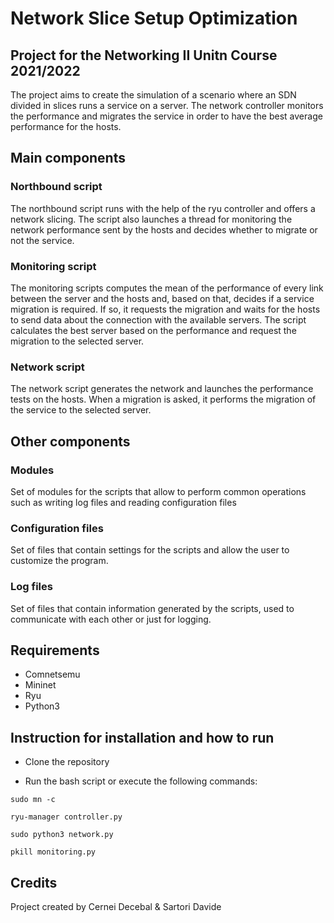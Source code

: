 # Network Slice Setup Optimization

## Project for the Networking II Unitn Course 2021/2022

The project aims to create the simulation of a scenario where an SDN divided in slices runs a service on a server. The network controller monitors the performance and migrates the service in order to have the best average performance for the hosts.

## Main components

### Northbound script

The northbound script runs with the help of the ryu controller and offers a network slicing. The script also launches a thread for monitoring the network performance sent by the hosts and decides whether to migrate or not the service.

### Monitoring script

The monitoring scripts computes the mean of the performance of every link between the server and the hosts and, based on that, decides if a service migration is required. If so, it requests the migration and waits for the hosts to send data about the connection with the available servers. The script calculates the best server based on the performance and request the migration to the selected server.

### Network script

The network script generates the network and launches the performance tests on the hosts. When a migration is asked, it performs the migration of the service to the selected server.

## Other components

### Modules

Set of modules for the scripts that allow to perform common operations such as writing log files and reading configuration files

### Configuration files

Set of files that contain settings for the scripts and allow the user to customize the program.

### Log files

Set of files that contain information generated by the scripts, used to communicate with each other or just for logging.

## Requirements

- Comnetsemu
- Mininet
- Ryu
- Python3

## Instruction for installation and how to run

- Clone the repository

- Run the bash script or execute the following commands:
```
sudo mn -c

ryu-manager controller.py

sudo python3 network.py

pkill monitoring.py
```

## Credits

Project created by Cernei Decebal & Sartori Davide




